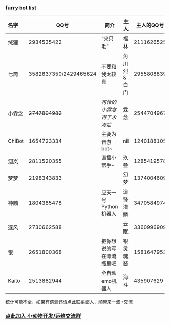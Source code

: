 ### furry bot list

| 名字   | QQ号           | 简介                     | 主人     | 主人的QQ号 |
| :----- | -------------- | ------------------------ | -------- | ---------- |
| 绒狸   | 2934535422     | “来只毛”                 | 福林     | 2111626525 |
| 七筒   | 3582637350/2429465624      | 不要和我太较真 | 角川烈 & 白门  | 2955808839 |
| 小霖念 | ~~2747804982~~ | *可怜的小霖念得了永冻症* | 霖念     | 2544704967 |
| ChiBot | 1654723334     | 主要为音游bot~           | nil      | 1240188105 |
| 洇岚   | 2811520355     | 直播小帮手~              | 玖叁     | 1285419578 |
| 梦梦   | 2198343833     |                          | 幻梦     | 1374004609 |
| 神麟     | 1804385478     | 应天一号Python机器人     | 道锋潜鳞 | 3470584974 |
| 逐风   | 2730662588     |                         | 云眠      | 3360996909 |
| 银 | 2651800368   | 把你想说的写在漂流瓶里吧 | 银灵魂酱 | 1581647952 |
| Kaito | 2513882944 | 全自动emo机器人 | 海斗 | 435907629 |

统计可能不全，如果有遗漏还请[点此联系鄙人](http://wpa.qq.com/msgrd?v=3&uin=1285419578&site=qq&menu=yes)，顺带来一波♂交流

### [点此加入 小动物开发/运维交流群](https://jq.qq.com/?_wv=1027&k=XVfoEKoZ                                                                                             )

